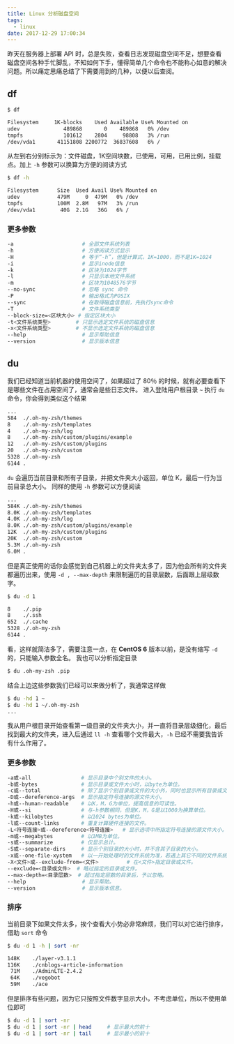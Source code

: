 ```yaml
---
title: Linux 分析磁盘空间
tags:
  - linux
date: 2017-12-29 17:00:34
---
```


昨天在服务器上部署 API 时，总是失败，查看日志发现磁盘空间不足，想要查看磁盘空间各种手忙脚乱，不知如何下手，懂得简单几个命令也不能称心如意的解决问题。所以痛定思痛总结了下需要用到的几种，以便以后查阅。

<!-- more --><!-- toc -->
## df
```bash
$ df
```
```bash
Filesystem     1K-blocks    Used Available Use% Mounted on
udev              489868       0    489868   0% /dev
tmpfs             101612    2804     98808   3% /run
/dev/vda1       41151808 2200772  36837608   6% /
```
从左到右分别标示为：文件磁盘，1K空间块数，已使用，可用，已用比例，挂载点。加上 `-h` 参数可以换算为方便的阅读方式
```bash
$ df -h
```
```bash
Filesystem      Size  Used Avail Use% Mounted on
udev            479M     0  479M   0% /dev
tmpfs           100M  2.8M   97M   3% /run
/dev/vda1        40G  2.1G   36G   6% /
```
### 更多参数
```bash
-a                      # 全部文件系统列表
-h                      # 方便阅读方式显示
-H                      # 等于“-h”，但是计算式，1K=1000，而不是1K=1024
-i                      # 显示inode信息
-k                      # 区块为1024字节
-l                      # 只显示本地文件系统
-m                      # 区块为1048576字节
--no-sync               # 忽略 sync 命令
-P                      # 输出格式为POSIX
--sync                  # 在取得磁盘信息前，先执行sync命令
-T                      # 文件系统类型
--block-size=<区块大小> # 指定区块大小
-t<文件系统类型>        # 只显示选定文件系统的磁盘信息
-x<文件系统类型>        # 不显示选定文件系统的磁盘信息
--help                  # 显示帮助信息
--version               # 显示版本信息
```
## du
我们已经知道当前机器的使用空间了，如果超过了 80％ 的时候，就有必要查看下是哪些文件在占用空间了，通常会是些日志文件。
进入登陆用户根目录 `~` 执行 `du` 命令，你会得到类似这个结果
```bash
...
584  ./.oh-my-zsh/themes
8    ./.oh-my-zsh/templates
4    ./.oh-my-zsh/log
8    ./.oh-my-zsh/custom/plugins/example
12   ./.oh-my-zsh/custom/plugins
20   ./.oh-my-zsh/custom
5328 ./.oh-my-zsh
6144 .
```
`du` 会遍历当前目录和所有子目录，并把文件夹大小返回，单位 K，最后一行为当前目录总大小。
同样的使用 `-h` 参数可以方便阅读
```bash
...
584K ./.oh-my-zsh/themes
8.0K ./.oh-my-zsh/templates
4.0K ./.oh-my-zsh/log
8.0K ./.oh-my-zsh/custom/plugins/example
12K  ./.oh-my-zsh/custom/plugins
20K  ./.oh-my-zsh/custom
5.3M ./.oh-my-zsh
6.0M .
```
但是真正使用的话你会感觉到自己机器上的文件夹太多了，因为他会所有的文件夹都遍历出来，使用 `-d , --max-depth` 来限制遍历的目录层数，后面跟上层级数字。
```bash
$ du -d 1
```
```bash
8    ./.pip
8    ./.ssh
652  ./.cache
5328 ./.oh-my-zsh
6144 .
```
看，这样就简洁多了，需要注意一点，在 **CentOS 6** 版本以前，是没有缩写 `-d` 的，只能输入参数全名。
我也可以分析指定目录
```bash
$ du .oh-my-zsh .pip
```
结合上边这些参数我们已经可以来做分析了，我通常这样做
```bash
$ du -hd 1 ~
$ du -hd 1 ~/.oh-my-zsh
...
```
我从用户根目录开始查看第一级目录的文件夹大小，并一直将目录层级细化，最后找到最大的文件夹，进入后通过 `ll -h` 查看哪个文件最大，`-h` 已经不需要我告诉有什么作用了。
### 更多参数
```bash
-a或-all                # 显示目录中个别文件的大小。
-b或-bytes              # 显示目录或文件大小时，以byte为单位。
-c或--total             # 除了显示个别目录或文件的大小外，同时也显示所有目录或文件的总和。
-D或--dereference-args  # 显示指定符号连接的源文件大小。
-h或--human-readable    # 以K，M，G为单位，提高信息的可读性。
-H或--si                # 与-h参数相同，但是K，M，G是以1000为换算单位。
-k或--kilobytes         # 以1024 bytes为单位。
-l或--count-links       # 重复计算硬件连接的文件。
-L<符号连接>或--dereference<符号连接>   # 显示选项中所指定符号连接的源文件大小。
-m或--megabytes         # 以1MB为单位。
-s或--summarize         # 仅显示总计。
-S或--separate-dirs     # 显示个别目录的大小时，并不含其子目录的大小。
-x或--one-file-xystem   # 以一开始处理时的文件系统为准，若遇上其它不同的文件系统目录则略过。
-X<文件>或--exclude-from=<文件>         # 在<文件>指定目录或文件。
--exclude=<目录或文件>  # 略过指定的目录或文件。
--max-depth=<目录层数>  # 超过指定层数的目录后，予以忽略。
--help                  # 显示帮助。
--version               # 显示版本信息。
```

### 排序

当前目录下如果文件太多，挨个查看大小势必非常麻烦，我们可以对它进行排序，借助 `sort` 命令

```bash
$ du -d 1 -h | sort -nr

148K	./layer-v3.1.1
116K	./cnblogs-article-information
 71M	./AdminLTE-2.4.2
 64K	./vegobot
 59M	./ace
```

但是排序有些问题，因为它只按照文件数字显示大小，不考虑单位，所以不使用单位即可

```bash
$ du -d 1 | sort -nr
$ du -d 1 | sort -nr | head     # 显示最大的前十
$ du -d 1 | sort -nr | tail     # 显示最小的前十
```














